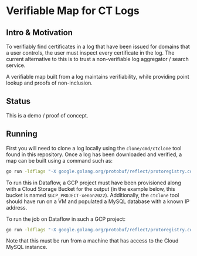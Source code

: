 # Verifiable Map for CT Logs

## Intro & Motivation

To verifiably find certificates in a log that have been issued for domains that a user controls, the user must inspect every certificate in the log.
The current alternative to this is to trust a non-verifiable log aggregator / search service.

A verifiable map built from a log maintains verifiability, while providing point lookup and proofs of non-inclusion.

## Status

This is a demo / proof of concept.

## Running

First you will need to clone a log locally using the `clone/cmd/ctclone` tool found in this repository.
Once a log has been downloaded and verified, a map can be built using a command such as:

```bash
go run -ldflags "-X google.golang.org/protobuf/reflect/protoregistry.conflictPolicy=warn" ./experimental/batchmap/ctmap/cmd/build --alsologtostderr --mysql_log_uri 'mirror:letmein@tcp(localhost)/google_xenon2022' --count 10000 --map_output_root_dir=/tmp/mapfun/
```

To run this in Dataflow, a GCP project must have been provisioned along with a Cloud Storage Bucket for the output (in the example below, this bucket is named `$GCP_PROJECT-xenon2022`).
Additionally, the `ctclone` tool should have run on a VM and populated a MySQL database with a known IP address.

To run the job on Dataflow in such a GCP project:

```bash
go run -ldflags "-X google.golang.org/protobuf/reflect/protoregistry.conflictPolicy=warn" ./experimental/batchmap/ctmap/cmd/build --alsologtostderr --v=2 --runner=dataflow --project=$GCP_PROJECT --region=us-central1 --staging_location=gs://$GCP_PROJECT-xenon2022/staging --mysql_log_uri 'mapper:letmein@tcp($MYSQL_IP)/googlexenon2022' --count 100 --map_output_root_dir=gs://$GCP_PROJECT-xenon2022/map/
```

Note that this must be run from a machine that has access to the Cloud MySQL instance.
